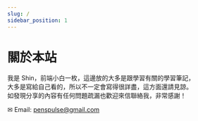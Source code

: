 ```yaml
---
slug: /
sidebar_position: 1
---
```


# 關於本站

我是 Shin，前端小白一枚，這邊放的大多是跟學習有關的學習筆記，  
大多是寫給自己看的，所以不一定會寫得很詳盡，這方面還請見諒。  
如發現分享的內容有任何問題疏漏也歡迎來信聯絡我，非常感謝！  

✉ Email: penspulse@gmail.com